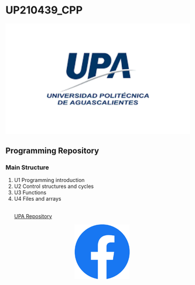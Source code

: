 <h1> UP210439_CPP</h1>
<p align="center">
<a href="https://upa.edu.mx/">
<img src="/imagenes/UPA.png" width="600">
<a/>
<p/>
<h2>Programming Repository</h2>
<h3>Main Structure</h3>
<ol>
<li>U1 Programming introduction</li>
<li>U2 Control structures and cycles</li>
<li>U3 Functions</li>
<li>U4 Files and arrays</li>
<br>
<p>
<a href="https://github.com/UPA-ISC/ProgramacionCpp"> UPA Repository</a>
</p>
<p align="center">
<a href="">
<img src="/imagenes/fc.png" width="150">
<a/>

